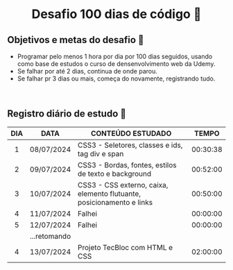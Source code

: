 <h1 align="center">
   Desafio 100 dias de código 🦕
</h1>

## Objetivos e metas do desafio 🐳
 * Programar pelo menos 1 hora por dia por 100 dias seguidos, usando como base de estudos o curso de densenvolvimento web da Udemy. 
 * Se falhar por até 2 dias, continua de onde parou.
 * Se falhar pr 3 dias ou mais, começa do novamente, registrando tudo.

<br>

## Registro diário de estudo 🦐

| DIA | DATA | CONTEÚDO ESTUDADO | TEMPO |
| :---: | --- | --- | --- |
| 1 | 08/07/2024 | CSS3 - Seletores, classes e ids, tag div e span | 00:30:38  |
| 2 | 09/07/2024 | CSS3 - Bordas, fontes, estilos de texto e background | 00:52:00 |
| 3 | 10/07/2024 | CSS3 - CSS externo, caixa, elemento flutuante, posicionamento e links | 00:50:00 |
| 4 | 11/07/2024 | Falhei | 00:00:00 |
| 5 | 12/07/2024 | Falhei | 00:00:00 |
|   | ...retomando | | 
| 4 | 13/07/2024 | Projeto TecBloc com HTML e CSS | 02:00:00 |
